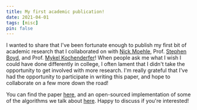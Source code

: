 ```yaml
---
title: My first academic publication!
date: 2021-04-01
tags: [misc]
pin: false
---
```


I wanted to share that I've been fortunate enough to publish my first bit of
academic research that I collaborated on with [Nick Moehle](https://www.nicholasmoehle.com/),
Prof. [Stephen Boyd](https://web.stanford.edu/~boyd/),
and Prof. [Mykel Kochenderfer](https://mykel.kochenderfer.com/)! When people ask me
what I wish I could have done differently in college, I often lament that I didn't
take the opportunity to get involved with more research. I'm really grateful
that I've had the opportunity to participate in writing this paper, and hope to
collaborate on a few more down the road!

You can find the paper [here](https://arxiv.org/abs/2103.05455), and
an open-sourced implementation of some of the algorithms we talk about
[here](https://github.com/blackrock/lcso). Happy to discuss if you're interested!
